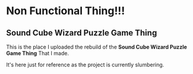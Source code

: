 # Non Functional Thing!!!

## Sound Cube Wizard Puzzle Game Thing

This is the place I uploaded the rebuild of the **Sound Cube Wizard Puzzle Game Thing** That I made.

It's here just for reference as the project is currently slumbering.
